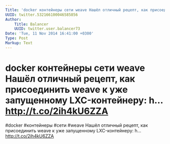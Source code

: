```yaml
---
Title: 'docker контейнеры сети weave Нашёл отличный рецепт, как присоединить weave к уже запущенному LXC-контейнеру: h… http://t.co/2ih4kU6ZZA'
UUID: twitter.532166100046585856
Author:
    Title: Balancer
    UUID: twitter.user.balancer73
Date: 'Tue, 11 Nov 2014 16:41:00 +0300'
Type: Post
Markup: Text
---
```


# docker контейнеры сети weave Нашёл отличный рецепт, как присоединить weave к уже запущенному LXC-контейнеру: h… http://t.co/2ih4kU6ZZA

#docker #контейнеры #сети #weave Нашёл отличный рецепт, как
присоединить weave к уже запущенному LXC-контейнеру: h…
http://t.co/2ih4kU6ZZA